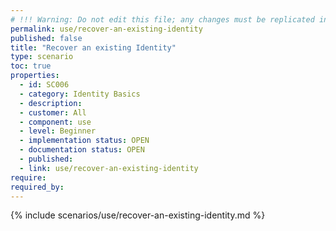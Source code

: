```yaml
---
# !!! Warning: Do not edit this file; any changes must be replicated in Excel !!! 
permalink: use/recover-an-existing-identity
published: false
title: "Recover an existing Identity"
type: scenario
toc: true
properties:
  - id: SC006
  - category: Identity Basics
  - description:
  - customer: All
  - component: use
  - level: Beginner
  - implementation status: OPEN
  - documentation status: OPEN
  - published:
  - link: use/recover-an-existing-identity
require:
required_by:
---
```


{% include scenarios/use/recover-an-existing-identity.md %}
